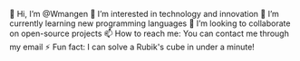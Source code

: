👋 Hi, I’m @Wmangen
👀 I’m interested in technology and innovation
🌱 I’m currently learning new programming languages
💞️ I’m looking to collaborate on open-source projects
📫 How to reach me: You can contact me through my email
⚡ Fun fact: I can solve a Rubik's cube in under a minute! 

<!---
Wmangen/Wmangen is a ✨ special ✨ repository because its `README.md` (this file) appears on your GitHub profile.  
You can click the Preview link to take a look at your changes.  
--->
